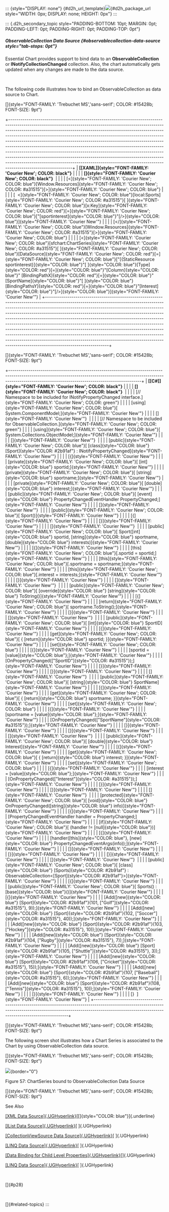 ::: {style="DISPLAY: none"}
[](ms-xhelp:///?Id=d2h_url_template){#d2h_url_template}![](!package_url!){#d2h_package_url style="WIDTH: 0px; DISPLAY: none; HEIGHT: 0px"}
:::

::: {.d2h_secondary_topic style="PADDING-BOTTOM: 10pt; MARGIN: 0pt; PADDING-LEFT: 0pt; PADDING-RIGHT: 0pt; PADDING-TOP: 0pt"}
##### ObservableCollection Data Source {#observablecollection-data-source style="tab-stops: 0pt"}

Essential Chart provides support to bind data to an **ObservableCollection** or **INotifyCollectionChanged** collection. Also, the chart automatically gets updated when any changes are made to the data source.

 

The following code illustrates how to bind an ObservableCollection as data source to Chart.

[]{style="FONT-FAMILY: 'Trebuchet MS','sans-serif'; COLOR: #15428b; FONT-SIZE: 9pt"} 

+-------------------------------------------------------------------------------------------------------------------------------------------------------------------------------------------------------------------------------------------------------------------------------------------------------------------------------------------------------------------------------------------------------------------------------------------------------------------------------------------------------------------------------------------------------------------------------------------------------------------------------------------------------------------------------------------------------------------------------------------------------------+
| **[\[XAML\]]{style="FONT-FAMILY: 'Courier New'; COLOR: black"}**                                                                                                                                                                                                                                                                                                                                                                                                                                                                                                                                                                                                                                                                                            |
|                                                                                                                                                                                                                                                                                                                                                                                                                                                                                                                                                                                                                                                                                                                                                             |
| **[]{style="FONT-FAMILY: 'Courier New'; COLOR: black"}**                                                                                                                                                                                                                                                                                                                                                                                                                                                                                                                                                                                                                                                                                                    |
|                                                                                                                                                                                                                                                                                                                                                                                                                                                                                                                                                                                                                                                                                                                                                             |
| [\<]{style="FONT-FAMILY: 'Courier New'; COLOR: blue"}[Window.Resources]{style="FONT-FAMILY: 'Courier New'; COLOR: #a31515"}[\>]{style="FONT-FAMILY: 'Courier New'; COLOR: blue"}                                                                                                                                                                                                                                                                                                                                                                                                                                                                                                                                                                            |
|                                                                                                                                                                                                                                                                                                                                                                                                                                                                                                                                                                                                                                                                                                                                                             |
| [  \<]{style="FONT-FAMILY: 'Courier New'; COLOR: blue"}[local:Sports]{style="FONT-FAMILY: 'Courier New'; COLOR: #a31515"}[ ]{style="FONT-FAMILY: 'Courier New'; COLOR: blue"}[x:Key]{style="FONT-FAMILY: 'Courier New'; COLOR: red"}[=]{style="FONT-FAMILY: 'Courier New'; COLOR: blue"}[\"[sportinterest]{style="COLOR: blue"}\"[/\>]{style="COLOR: blue"}]{style="FONT-FAMILY: 'Courier New'"}                                                                                                                                                                                                                                                                                                                                                            |
|                                                                                                                                                                                                                                                                                                                                                                                                                                                                                                                                                                                                                                                                                                                                                             |
| [\</]{style="FONT-FAMILY: 'Courier New'; COLOR: blue"}[Window.Resources]{style="FONT-FAMILY: 'Courier New'; COLOR: #a31515"}[\>]{style="FONT-FAMILY: 'Courier New'; COLOR: blue"}                                                                                                                                                                                                                                                                                                                                                                                                                                                                                                                                                                           |
|                                                                                                                                                                                                                                                                                                                                                                                                                                                                                                                                                                                                                                                                                                                                                             |
| [\<]{style="FONT-FAMILY: 'Courier New'; COLOR: blue"}[sfchart:ChartSeries]{style="FONT-FAMILY: 'Courier New'; COLOR: #a31515"}[ ]{style="FONT-FAMILY: 'Courier New'; COLOR: blue"}[DataSource]{style="FONT-FAMILY: 'Courier New'; COLOR: red"}[=]{style="FONT-FAMILY: 'Courier New'; COLOR: blue"}[\"[{StaticResource sportinterest}]{style="COLOR: blue"}\"[ ]{style="COLOR: blue"}[Type]{style="COLOR: red"}[=]{style="COLOR: blue"}\"[Column]{style="COLOR: blue"}\" [BindingPathX]{style="COLOR: red"}[=]{style="COLOR: blue"}\"[SportName]{style="COLOR: blue"}\"[ ]{style="COLOR: blue"}[BindingPathsY]{style="COLOR: red"}[=]{style="COLOR: blue"}\"[Interest]{style="COLOR: blue"}\"[/\>]{style="COLOR: blue"}]{style="FONT-FAMILY: 'Courier New'"} |
+-------------------------------------------------------------------------------------------------------------------------------------------------------------------------------------------------------------------------------------------------------------------------------------------------------------------------------------------------------------------------------------------------------------------------------------------------------------------------------------------------------------------------------------------------------------------------------------------------------------------------------------------------------------------------------------------------------------------------------------------------------------+

[]{style="FONT-FAMILY: 'Trebuchet MS','sans-serif'; COLOR: #15428b; FONT-SIZE: 9pt"} 

+-----------------------------------------------------------------------------------------------------------------------------------------------------------------------------------------------------------------------------+
| **[\[C#\]]{style="FONT-FAMILY: 'Courier New'; COLOR: black"}**                                                                                                                                                              |
|                                                                                                                                                                                                                             |
| **[]{style="FONT-FAMILY: 'Courier New'; COLOR: black"}**                                                                                                                                                                    |
|                                                                                                                                                                                                                             |
| [// Namespace to be included for INotifyPropertyChanged interface.]{style="FONT-FAMILY: 'Courier New'; COLOR: green"}                                                                                                       |
|                                                                                                                                                                                                                             |
| [using]{style="FONT-FAMILY: 'Courier New'; COLOR: blue"}[ System.ComponentModel;]{style="FONT-FAMILY: 'Courier New'"}                                                                                                       |
|                                                                                                                                                                                                                             |
| []{style="FONT-FAMILY: 'Courier New'"}                                                                                                                                                                                      |
|                                                                                                                                                                                                                             |
| [// Namespace to be included for ObservableCollection.]{style="FONT-FAMILY: 'Courier New'; COLOR: green"}                                                                                                                   |
|                                                                                                                                                                                                                             |
| [using]{style="FONT-FAMILY: 'Courier New'; COLOR: blue"}[ System.Collections.ObjectModel;]{style="FONT-FAMILY: 'Courier New'"}                                                                                              |
|                                                                                                                                                                                                                             |
| []{style="FONT-FAMILY: 'Courier New'"}                                                                                                                                                                                      |
|                                                                                                                                                                                                                             |
| [public]{style="FONT-FAMILY: 'Courier New'; COLOR: blue"}[ [class]{style="COLOR: blue"} [Sport]{style="COLOR: #2b91af"} : INotifyPropertyChanged]{style="FONT-FAMILY: 'Courier New'"}                                       |
|                                                                                                                                                                                                                             |
| [{]{style="FONT-FAMILY: 'Courier New'"}                                                                                                                                                                                     |
|                                                                                                                                                                                                                             |
| [private]{style="FONT-FAMILY: 'Courier New'; COLOR: blue"}[ [int]{style="COLOR: blue"} sportid;]{style="FONT-FAMILY: 'Courier New'"}                                                                                        |
|                                                                                                                                                                                                                             |
| [private]{style="FONT-FAMILY: 'Courier New'; COLOR: blue"}[ [string]{style="COLOR: blue"} sportname;]{style="FONT-FAMILY: 'Courier New'"}                                                                                   |
|                                                                                                                                                                                                                             |
| [private]{style="FONT-FAMILY: 'Courier New'; COLOR: blue"}[ [double]{style="COLOR: blue"} interest;]{style="FONT-FAMILY: 'Courier New'"}                                                                                    |
|                                                                                                                                                                                                                             |
| [public]{style="FONT-FAMILY: 'Courier New'; COLOR: blue"}[ [event]{style="COLOR: blue"} PropertyChangedEventHandler PropertyChanged;]{style="FONT-FAMILY: 'Courier New'"}                                                   |
|                                                                                                                                                                                                                             |
| []{style="FONT-FAMILY: 'Courier New'"}                                                                                                                                                                                      |
|                                                                                                                                                                                                                             |
| [public]{style="FONT-FAMILY: 'Courier New'; COLOR: blue"}[ Sport()]{style="FONT-FAMILY: 'Courier New'"}                                                                                                                     |
|                                                                                                                                                                                                                             |
| [{]{style="FONT-FAMILY: 'Courier New'"}                                                                                                                                                                                     |
|                                                                                                                                                                                                                             |
| [}]{style="FONT-FAMILY: 'Courier New'"}                                                                                                                                                                                     |
|                                                                                                                                                                                                                             |
| []{style="FONT-FAMILY: 'Courier New'"}                                                                                                                                                                                      |
|                                                                                                                                                                                                                             |
| [public]{style="FONT-FAMILY: 'Courier New'; COLOR: blue"}[ Sport([int]{style="COLOR: blue"} sportid, [string]{style="COLOR: blue"} sportname, [double]{style="COLOR: blue"} interests)]{style="FONT-FAMILY: 'Courier New'"} |
|                                                                                                                                                                                                                             |
| [{]{style="FONT-FAMILY: 'Courier New'"}                                                                                                                                                                                     |
|                                                                                                                                                                                                                             |
| [this]{style="FONT-FAMILY: 'Courier New'; COLOR: blue"}[.sportid = sportid;]{style="FONT-FAMILY: 'Courier New'"}                                                                                                            |
|                                                                                                                                                                                                                             |
| [this]{style="FONT-FAMILY: 'Courier New'; COLOR: blue"}[.sportname = sportname;]{style="FONT-FAMILY: 'Courier New'"}                                                                                                        |
|                                                                                                                                                                                                                             |
| [this]{style="FONT-FAMILY: 'Courier New'; COLOR: blue"}[.interest = interests;]{style="FONT-FAMILY: 'Courier New'"}                                                                                                         |
|                                                                                                                                                                                                                             |
| [}]{style="FONT-FAMILY: 'Courier New'"}                                                                                                                                                                                     |
|                                                                                                                                                                                                                             |
| []{style="FONT-FAMILY: 'Courier New'"}                                                                                                                                                                                      |
|                                                                                                                                                                                                                             |
| [public]{style="FONT-FAMILY: 'Courier New'; COLOR: blue"}[ [override]{style="COLOR: blue"} [string]{style="COLOR: blue"} ToString()]{style="FONT-FAMILY: 'Courier New'"}                                                    |
|                                                                                                                                                                                                                             |
| [{]{style="FONT-FAMILY: 'Courier New'"}                                                                                                                                                                                     |
|                                                                                                                                                                                                                             |
| [return]{style="FONT-FAMILY: 'Courier New'; COLOR: blue"}[ sportname.ToString();]{style="FONT-FAMILY: 'Courier New'"}                                                                                                       |
|                                                                                                                                                                                                                             |
| [}]{style="FONT-FAMILY: 'Courier New'"}                                                                                                                                                                                     |
|                                                                                                                                                                                                                             |
| []{style="FONT-FAMILY: 'Courier New'"}                                                                                                                                                                                      |
|                                                                                                                                                                                                                             |
| [public]{style="FONT-FAMILY: 'Courier New'; COLOR: blue"}[ [int]{style="COLOR: blue"} SportID]{style="FONT-FAMILY: 'Courier New'"}                                                                                          |
|                                                                                                                                                                                                                             |
| [{]{style="FONT-FAMILY: 'Courier New'"}                                                                                                                                                                                     |
|                                                                                                                                                                                                                             |
| [get]{style="FONT-FAMILY: 'Courier New'; COLOR: blue"}[ { [return]{style="COLOR: blue"} sportid; }]{style="FONT-FAMILY: 'Courier New'"}                                                                                     |
|                                                                                                                                                                                                                             |
| [set]{style="FONT-FAMILY: 'Courier New'; COLOR: blue"}                                                                                                                                                                      |
|                                                                                                                                                                                                                             |
| [{]{style="FONT-FAMILY: 'Courier New'"}                                                                                                                                                                                     |
|                                                                                                                                                                                                                             |
| [sportid = [value]{style="COLOR: blue"};]{style="FONT-FAMILY: 'Courier New'"}                                                                                                                                               |
|                                                                                                                                                                                                                             |
| [OnPropertyChanged([\"SportID\"]{style="COLOR: #a31515"});]{style="FONT-FAMILY: 'Courier New'"}                                                                                                                             |
|                                                                                                                                                                                                                             |
| [}]{style="FONT-FAMILY: 'Courier New'"}                                                                                                                                                                                     |
|                                                                                                                                                                                                                             |
| [}]{style="FONT-FAMILY: 'Courier New'"}                                                                                                                                                                                     |
|                                                                                                                                                                                                                             |
| []{style="FONT-FAMILY: 'Courier New'"}                                                                                                                                                                                      |
|                                                                                                                                                                                                                             |
| [public]{style="FONT-FAMILY: 'Courier New'; COLOR: blue"}[ [string]{style="COLOR: blue"} SportName]{style="FONT-FAMILY: 'Courier New'"}                                                                                     |
|                                                                                                                                                                                                                             |
| [{]{style="FONT-FAMILY: 'Courier New'"}                                                                                                                                                                                     |
|                                                                                                                                                                                                                             |
| [get]{style="FONT-FAMILY: 'Courier New'; COLOR: blue"}[ { [return]{style="COLOR: blue"} sportname; }]{style="FONT-FAMILY: 'Courier New'"}                                                                                   |
|                                                                                                                                                                                                                             |
| [set]{style="FONT-FAMILY: 'Courier New'; COLOR: blue"}                                                                                                                                                                      |
|                                                                                                                                                                                                                             |
| [{]{style="FONT-FAMILY: 'Courier New'"}                                                                                                                                                                                     |
|                                                                                                                                                                                                                             |
| [sportname = [value]{style="COLOR: blue"};]{style="FONT-FAMILY: 'Courier New'"}                                                                                                                                             |
|                                                                                                                                                                                                                             |
| [OnPropertyChanged([\"SportName\"]{style="COLOR: #a31515"});]{style="FONT-FAMILY: 'Courier New'"}                                                                                                                           |
|                                                                                                                                                                                                                             |
| [}]{style="FONT-FAMILY: 'Courier New'"}                                                                                                                                                                                     |
|                                                                                                                                                                                                                             |
| [}]{style="FONT-FAMILY: 'Courier New'"}                                                                                                                                                                                     |
|                                                                                                                                                                                                                             |
| []{style="FONT-FAMILY: 'Courier New'"}                                                                                                                                                                                      |
|                                                                                                                                                                                                                             |
| [public]{style="FONT-FAMILY: 'Courier New'; COLOR: blue"}[ [double]{style="COLOR: blue"} Interest]{style="FONT-FAMILY: 'Courier New'"}                                                                                      |
|                                                                                                                                                                                                                             |
| [{]{style="FONT-FAMILY: 'Courier New'"}                                                                                                                                                                                     |
|                                                                                                                                                                                                                             |
| [get]{style="FONT-FAMILY: 'Courier New'; COLOR: blue"}[ { [return]{style="COLOR: blue"} interest; }]{style="FONT-FAMILY: 'Courier New'"}                                                                                    |
|                                                                                                                                                                                                                             |
| [set]{style="FONT-FAMILY: 'Courier New'; COLOR: blue"}                                                                                                                                                                      |
|                                                                                                                                                                                                                             |
| [{]{style="FONT-FAMILY: 'Courier New'"}                                                                                                                                                                                     |
|                                                                                                                                                                                                                             |
| [interest = [value]{style="COLOR: blue"};]{style="FONT-FAMILY: 'Courier New'"}                                                                                                                                              |
|                                                                                                                                                                                                                             |
| [OnPropertyChanged([\"Interest\"]{style="COLOR: #a31515"});]{style="FONT-FAMILY: 'Courier New'"}                                                                                                                            |
|                                                                                                                                                                                                                             |
| [}]{style="FONT-FAMILY: 'Courier New'"}                                                                                                                                                                                     |
|                                                                                                                                                                                                                             |
| [}]{style="FONT-FAMILY: 'Courier New'"}                                                                                                                                                                                     |
|                                                                                                                                                                                                                             |
| []{style="FONT-FAMILY: 'Courier New'"}                                                                                                                                                                                      |
|                                                                                                                                                                                                                             |
| [protected]{style="FONT-FAMILY: 'Courier New'; COLOR: blue"}[ [void]{style="COLOR: blue"} OnPropertyChanged([string]{style="COLOR: blue"} info)]{style="FONT-FAMILY: 'Courier New'"}                                        |
|                                                                                                                                                                                                                             |
| [{]{style="FONT-FAMILY: 'Courier New'"}                                                                                                                                                                                     |
|                                                                                                                                                                                                                             |
| [PropertyChangedEventHandler handler = PropertyChanged;]{style="FONT-FAMILY: 'Courier New'"}                                                                                                                                |
|                                                                                                                                                                                                                             |
| [if]{style="FONT-FAMILY: 'Courier New'; COLOR: blue"}[ (handler != [null]{style="COLOR: blue"})]{style="FONT-FAMILY: 'Courier New'"}                                                                                        |
|                                                                                                                                                                                                                             |
| [{]{style="FONT-FAMILY: 'Courier New'"}                                                                                                                                                                                     |
|                                                                                                                                                                                                                             |
| [handler([this]{style="COLOR: blue"}, [new]{style="COLOR: blue"} PropertyChangedEventArgs(info));]{style="FONT-FAMILY: 'Courier New'"}                                                                                      |
|                                                                                                                                                                                                                             |
| [}]{style="FONT-FAMILY: 'Courier New'"}                                                                                                                                                                                     |
|                                                                                                                                                                                                                             |
| [}]{style="FONT-FAMILY: 'Courier New'"}                                                                                                                                                                                     |
|                                                                                                                                                                                                                             |
| [}]{style="FONT-FAMILY: 'Courier New'"}                                                                                                                                                                                     |
|                                                                                                                                                                                                                             |
| []{style="FONT-FAMILY: 'Courier New'"}                                                                                                                                                                                      |
|                                                                                                                                                                                                                             |
| [public]{style="FONT-FAMILY: 'Courier New'; COLOR: blue"}[ [class]{style="COLOR: blue"} [Sports]{style="COLOR: #2b91af"} : ObservableCollection\<[Sport]{style="COLOR: #2b91af"}\>]{style="FONT-FAMILY: 'Courier New'"}     |
|                                                                                                                                                                                                                             |
| [{]{style="FONT-FAMILY: 'Courier New'"}                                                                                                                                                                                     |
|                                                                                                                                                                                                                             |
| [public]{style="FONT-FAMILY: 'Courier New'; COLOR: blue"}[ Sports() : [base]{style="COLOR: blue"}()]{style="FONT-FAMILY: 'Courier New'"}                                                                                    |
|                                                                                                                                                                                                                             |
| [{]{style="FONT-FAMILY: 'Courier New'"}                                                                                                                                                                                     |
|                                                                                                                                                                                                                             |
| [Add([new]{style="COLOR: blue"} [Sport]{style="COLOR: #2b91af"}(101, [\"Golf\"]{style="COLOR: #a31515"}, 9));]{style="FONT-FAMILY: 'Courier New'"}                                                                          |
|                                                                                                                                                                                                                             |
| [Add([new]{style="COLOR: blue"} [Sport]{style="COLOR: #2b91af"}(102, [\"Soccer\"]{style="COLOR: #a31515"}, 40));]{style="FONT-FAMILY: 'Courier New'"}                                                                       |
|                                                                                                                                                                                                                             |
| [Add([new]{style="COLOR: blue"} [Sport]{style="COLOR: #2b91af"}(103, [\"Hockey\"]{style="COLOR: #a31515"}, 10));]{style="FONT-FAMILY: 'Courier New'"}                                                                       |
|                                                                                                                                                                                                                             |
| [Add([new]{style="COLOR: blue"} [Sport]{style="COLOR: #2b91af"}(104, [\"Rugby\"]{style="COLOR: #a31515"}, 7));]{style="FONT-FAMILY: 'Courier New'"}                                                                         |
|                                                                                                                                                                                                                             |
| [Add([new]{style="COLOR: blue"} [Sport]{style="COLOR: #2b91af"}(105, [\"Shuttle\"]{style="COLOR: #a31515"}, 3));]{style="FONT-FAMILY: 'Courier New'"}                                                                       |
|                                                                                                                                                                                                                             |
| [Add([new]{style="COLOR: blue"} [Sport]{style="COLOR: #2b91af"}(106, [\"Cricket\"]{style="COLOR: #a31515"}, 15));]{style="FONT-FAMILY: 'Courier New'"}                                                                      |
|                                                                                                                                                                                                                             |
| [Add([new]{style="COLOR: blue"} [Sport]{style="COLOR: #2b91af"}(107, [\"Baseball\"]{style="COLOR: #a31515"}, 6));]{style="FONT-FAMILY: 'Courier New'"}                                                                      |
|                                                                                                                                                                                                                             |
| [Add([new]{style="COLOR: blue"} [Sport]{style="COLOR: #2b91af"}(108, [\"Tennis\"]{style="COLOR: #a31515"}, 10));]{style="FONT-FAMILY: 'Courier New'"}                                                                       |
|                                                                                                                                                                                                                             |
| [}]{style="FONT-FAMILY: 'Courier New'"}                                                                                                                                                                                     |
|                                                                                                                                                                                                                             |
| [}  ]{style="FONT-FAMILY: 'Courier New'"}                                                                                                                                                                                   |
+-----------------------------------------------------------------------------------------------------------------------------------------------------------------------------------------------------------------------------+

[]{style="FONT-FAMILY: 'Trebuchet MS','sans-serif'; COLOR: #15428b; FONT-SIZE: 9pt"} 

The following screen shot illustrates how a Chart Series is associated to the Chart by using ObservableCollection data source.

[]{style="FONT-FAMILY: 'Trebuchet MS','sans-serif'; COLOR: #15428b; FONT-SIZE: 9pt"} 

![](ImagesExt/image81_61.jpg){border="0"}

Figure 57: ChartSeries bound to ObservableCollection Data Source

[]{style="FONT-FAMILY: 'Trebuchet MS','sans-serif'; COLOR: #15428b; FONT-SIZE: 9pt"} 

See Also

[[XML Data Source]{.UGHyperlink}](ms-xhelp:///?Id=da2915a1-4f35-4b69-a2e0-635a4e67a067)[[]{style="COLOR: blue"}]{.underline}

[[IList Data Source]{.UGHyperlink}](ms-xhelp:///?Id=d8e4aaec-91d5-454f-a250-4642d4599367)[ ]{.UGHyperlink}

[[CollectionViewSource Data Source]{.UGHyperlink}](ms-xhelp:///?Id=9e813a7f-6747-4300-b980-b458dcc012ac)[ ]{.UGHyperlink}

[[LINQ Data Source]{.UGHyperlink}](ms-xhelp:///?Id=1da6790d-863b-4667-8c2d-878bfdb84ee2)[ ]{.UGHyperlink}

[[Data Binding for Child Level Properties]{.UGHyperlink}](ms-xhelp:///?Id=0c6d9018-89a4-4f6b-a708-650ca1fce7c2)[]{.UGHyperlink}

[[LINQ Data Source]{.UGHyperlink}](ms-xhelp:///?Id=4f122927-97da-49d1-a1bb-10c8e69e0b58)[ ]{.UGHyperlink}

 

[]{#p28} 

 

[]{#related-topics}
:::
